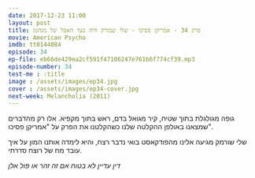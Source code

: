 ```yaml
---
date: 2017-12-23 11:00
layout: post
title: פרק 34 - אמריקן פסיכו - שלי שמורק חיה בצד האפל של מנהטן
movie: American Psycho
imdb: tt0144084
episode: 34
ep-file: eb66de429ea2cf591f47106247e761b6f774cf39.mp3
episode-number: 34
test-me : :title
image : /assets/images/ep34.jpg
cover : /assets/images/ep34-cover.jpg
next-week: Melancholia (2011)
---
```


גופה מגולגלת בתוך שטיח, קיר מגואל בדם, ראש בתוך מקפיא. אלו רק מהדברים שמצאנו באולפן ההקלטה שלנו כשהקלטנו את הפרק על "אמריקן פסיכו".

שלי שורמק מגיעה אלינו מהפודקאסט בואי נדבר רצח, והיא לימדה אותנו המון על איך עובד מח של רוצח סדרתי.


*דין עדיין לא בטוח אם זה זהר או פול אלן*



